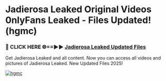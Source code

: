 # Jadierosa Leaked Original Videos 0nlyFans Leaked - Files Updated! (hgmc)

<h3>🔴 CLICK HERE 🌐==►► <a href="https://tinyurl.com/ehrbuxhb" rel="nofollow">Jadierosa Leaked Updated Files</a></h3>

Get Jadierosa Leaked and all content. Now you can access all videos and pictures of Jadierosa Leaked. New Updated Files 2025!

[![hgmc](https://i.imgur.com/lVYEuWS.gif)](https://tinyurl.com/ehrbuxhb)
